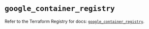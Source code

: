 # `google_container_registry`

Refer to the Terraform Registry for docs: [`google_container_registry`](https://registry.terraform.io/providers/hashicorp/google-beta/6.42.0/docs/resources/google_container_registry).
